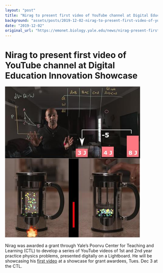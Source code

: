 ```yaml
---
layout: "post"
title: "Nirag to present first video of YouTube channel at Digital Education Innovation Showcase | Emonet Lab"
background: "assets/posts/2019-12-02-nirag-to-present-first-video-of-youtube-channel-at-digital-education-innovation-showcase-emonet-lab/pic6.jpg"
date: "2019-12-02"
original_url: "https://emonet.biology.yale.edu/news/nirag-present-first-video-youtube-channel-digital-education-innovation-showcase"
---
```

# Nirag to present first video of YouTube channel at Digital Education Innovation Showcase

![](assets/posts/2019-12-02-nirag-to-present-first-video-of-youtube-channel-at-digital-education-innovation-showcase-emonet-lab/pic6.jpg)

Nirag was awarded a grant through Yale’s Poorvu Center for Teaching and Learning (CTL) to develop a series of YouTube videos of 1st and 2nd year practice physics problems, presented digitally on a Lightboard. He will be showcasing his [first video](https://www.youtube.com/watch?v=tY9K6ZbDFtA) at a showcase for grant awardees, Tues. Dec 3 at the CTL.